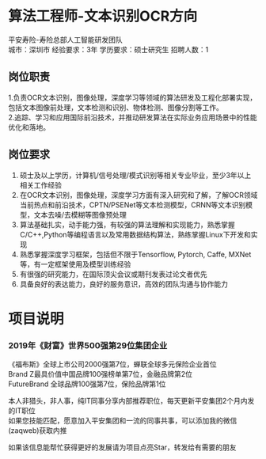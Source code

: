 # 算法工程师-文本识别OCR方向
平安寿险-寿险总部人工智能研发团队  
城市：深圳市 经验要求：3年 学历要求：硕士研究生  招聘人数：1

## 岗位职责
1.负责OCR文本识别，图像处理，深度学习等领域的算法研发及工程化部署实现，包括文本图像前处理，文本检测和识别、物体检测、图像分割等工作。   
2.追踪、学习和应用国际前沿技术，并推动研发算法在实际业务应用场景中的性能优化和落地。

## 岗位要求
1. 硕士及以上学历，计算机/信号处理/模式识别等相关专业毕业，至少3年以上相关工作经验   
2. 在OCR文本识别，图像处理，深度学习方面有深入研究和了解，了解OCR领域当前热点和前沿技术，CPTN/PSENet等文本检测模型，CRNN等文本识别模型，文本去噪/去模糊等图像预处理   
3. 算法基础扎实，动手能力强，有较强的算法理解和实现能力，熟悉掌握C/C++,Python等编程语言以及常用数据结构算法，熟练掌握Linux下开发和实现   
4. 熟悉掌握深度学习框架，包括但不限于Tensorflow, Pytorch, Caffe, MXNet等，有一定框架使用及模型训练经验   
5. 有很强的研究能力，在国际顶尖会议或期刊发表过论文者优先   
6. 具备良好的表达能力，良好的服务意识，高效的团队沟通与协作能力

# 项目说明

### 2019年《财富》世界500强第29位集团企业
《福布斯》全球上市公司2000强第7位，蝉联全球多元保险企业首位  
Brand Z最具价值中国品牌100强榜单第7位，金融品牌第2位  
FutureBrand 全球品牌100强第7位，保险品牌第1位

本人非猎头，非人事，纯IT同事分享内部推荐职位，每天更新平安集团2个月内发的IT职位  
如果您技能匹配，愿意加入平安集团和一流的同事共事，可以添加我的微信(zaqweb)获取内推 

如果该信息能帮忙获得更好的发展请为项目点亮Star，转发给有需要的朋友




